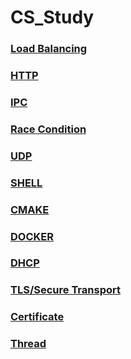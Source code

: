 # CS_Study
### [Load Balancing](./load_balancing.md)

### [HTTP](./http.md)

### [IPC](./ipc.md)

### [Race Condition](./race_condition.md)

### [UDP](./udp.md)

### [SHELL](./shellscript.md)

### [CMAKE](./CMake.md)

### [DOCKER](./Docker.md)

### [DHCP]()

### [TLS/Secure Transport]()

### [Certificate]()

### [Thread]()
